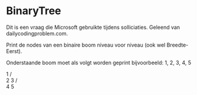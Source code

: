 # BinaryTree
Dit is een vraag die Microsoft gebruikte tijdens solliciaties. Geleend van dailycodingproblem.com.

Print de nodes van een binaire boom niveau voor niveau (ook wel Breedte-Eerst).

Onderstaande boom moet als volgt worden geprint bijvoorbeeld: 1, 2, 3, 4, 5

  1
 / \
2   3
   / \
  4   5

